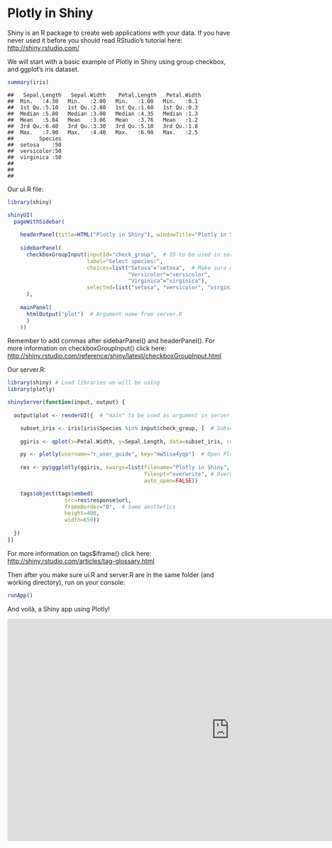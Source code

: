 Plotly in Shiny
========================================================

Shiny is an R package to create web applications with your data. If you have never used it before you should read RStudio’s tutorial here: http://shiny.rstudio.com/

We will start with a basic example of Plotly in Shiny using group checkbox, and ggplot’s iris dataset.


```r
summary(iris)
```

```
##   Sepal.Length   Sepal.Width    Petal.Length   Petal.Width 
##  Min.   :4.30   Min.   :2.00   Min.   :1.00   Min.   :0.1  
##  1st Qu.:5.10   1st Qu.:2.80   1st Qu.:1.60   1st Qu.:0.3  
##  Median :5.80   Median :3.00   Median :4.35   Median :1.3  
##  Mean   :5.84   Mean   :3.06   Mean   :3.76   Mean   :1.2  
##  3rd Qu.:6.40   3rd Qu.:3.30   3rd Qu.:5.10   3rd Qu.:1.8  
##  Max.   :7.90   Max.   :4.40   Max.   :6.90   Max.   :2.5  
##        Species  
##  setosa    :50  
##  versicolor:50  
##  virginica :50  
##                 
##                 
## 
```

Our ui.R file:


```r
library(shiny) 

shinyUI(
  pageWithSidebar(
    
    headerPanel(title=HTML("Plotly in Shiny"), windowTitle="Plotly in Shiny"),
    
    sidebarPanel(
      checkboxGroupInput(inputId="check_group",  # ID to be used in server.R
                         label="Select species:",
                         choices=list("Setosa"="setosa",  # Make sure not to mix names with values
                                      "Versicolor"="versicolor",
                                      "Virginica"="virginica"),
                         selected=list("setosa", "versicolor", "virginica"))
      ),
    
    mainPanel(
      htmlOutput("plot")  # Argument name from server.R
      )
    ))
```

Remember to add commas after sidebarPanel() and headerPanel(). 
For more information on checkboxGroupInput() click here: http://shiny.rstudio.com/reference/shiny/latest/checkboxGroupInput.html

Our server.R:


```r
library(shiny) # Load libraries we will be using
library(plotly)

shinyServer(function(input, output) {
  
  output$plot <- renderUI({  # "main" to be used as argument in server.R

    subset_iris <- iris[iris$Species %in% input$check_group, ]  # Subset dataset
    
    ggiris <- qplot(x=Petal.Width, y=Sepal.Length, data=subset_iris, color=Species)

    py <- plotly(username="r_user_guide", key="mw5isa4yqp")  # Open Plotly connection
    
    res <- py$ggplotly(ggiris, kwargs=list(filename="Plotly in Shiny", 
                                           fileopt="overwrite", # Overwrite plot in Plotly's website
                                           auto_open=FALSE))

    tags$object(tags$embed(
                  src=res$response$url,
                  frameBorder="0",  # Some aesthetics
                  height=400,
                  width=650))
 
  })
})
```

For more information on tags$iframe() click here: http://shiny.rstudio.com/articles/tag-glossary.html

Then after you make sure ui.R and server.R are in the same folder (and working directory), run on your console:


```r
runApp()
```

And voilà, a Shiny app using Plotly!

<iframe src="http://plotly.shinyapps.io/plotly_in_shiny/" width="1000" height="500" frameBorder="0"></iframe>
